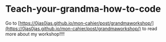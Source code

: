 # Teach-your-grandma-how-to-code

Go to [https://0jas0jas.github.io/mon-cahier/post/grandmaworkshop/](https://0jas0jas.github.io/mon-cahier/post/grandmaworkshop/) to read more about my workshop!!!!
